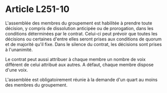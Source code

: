# Article L251-10

L'assemblée des membres du groupement est habilitée à prendre toute décision, y compris de dissolution anticipée ou de prorogation, dans les conditions déterminées par le contrat. Celui-ci peut prévoir que toutes les décisions ou certaines d'entre elles seront prises aux conditions de quorum et de majorité qu'il fixe. Dans le silence du contrat, les décisions sont prises à l'unanimité.

Le contrat peut aussi attribuer à chaque membre un nombre de voix différent de celui attribué aux autres. A défaut, chaque membre dispose d'une voix.

L'assemblée est obligatoirement réunie à la demande d'un quart au moins des membres du groupement.
